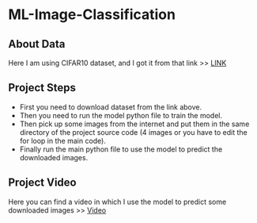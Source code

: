 # ML-Image-Classification
## About Data
Here I am using CIFAR10 dataset, and I got it from that link >> [LINK](https://www.binarystudy.com/2021/09/how-to-load-preprocess-visualize-CIFAR-10-and-CIFAR-100.html)

## Project Steps
* First you need to download dataset from the link above.
* Then you need to run the model python file to train the model.
* Then pick up some images from the internet and put them in the same directory of the project source code (4 images or you have to edit the for loop in the main code). 
* Finally run the main python file to use the model to predict the downloaded images. 

## Project Video
Here you can find a video in which I use the model to predict some downloaded images >> [Video](https://drive.google.com/file/d/1J2_zClI6QuKE2RHVJytQnB7GrCrlfKr4/view?usp=sharing)
